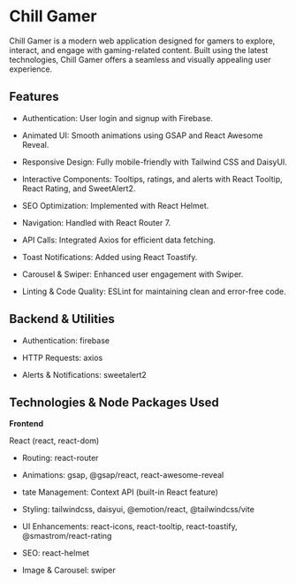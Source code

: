 # **Chill Gamer**

Chill Gamer is a modern web application designed for gamers to explore, interact, and engage with gaming-related content. Built using the latest technologies, Chill Gamer offers a seamless and visually appealing user experience.

## Features

- Authentication: User login and signup with Firebase.

- Animated UI: Smooth animations using GSAP and React Awesome Reveal.

- Responsive Design: Fully mobile-friendly with Tailwind CSS and DaisyUI.

- Interactive Components: Tooltips, ratings, and alerts with React Tooltip, React Rating, and SweetAlert2.

- SEO Optimization: Implemented with React Helmet.

- Navigation: Handled with React Router 7.

- API Calls: Integrated Axios for efficient data fetching.

- Toast Notifications: Added using React Toastify.

- Carousel & Swiper: Enhanced user engagement with Swiper.

- Linting & Code Quality: ESLint for maintaining clean and error-free code.

## Backend & Utilities

- Authentication: firebase

- HTTP Requests: axios

- Alerts & Notifications: sweetalert2

## Technologies & Node Packages Used

**Frontend**

React (react, react-dom)

- Routing: react-router

- Animations: gsap, @gsap/react, react-awesome-reveal

- tate Management: Context API (built-in React feature)

- Styling: tailwindcss, daisyui, @emotion/react, @tailwindcss/vite

- UI Enhancements: react-icons, react-tooltip, react-toastify, @smastrom/react-rating

- SEO: react-helmet

- Image & Carousel: swiper